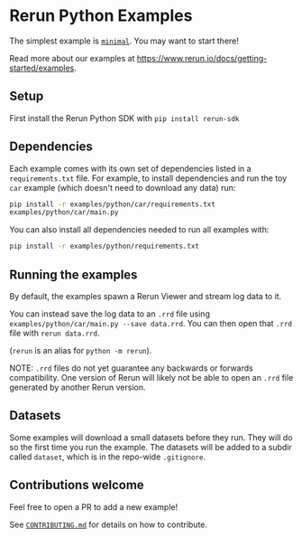 # Rerun Python Examples
The simplest example is [`minimal`](minimal/main.py). You may want to start there!

Read more about our examples at <https://www.rerun.io/docs/getting-started/examples>.

## Setup
First install the Rerun Python SDK with `pip install rerun-sdk`

## Dependencies
Each example comes with its own set of dependencies listed in a `requirements.txt` file. For example, to install dependencies and run the toy `car` example (which doesn't need to download any data) run:

```sh
pip install -r examples/python/car/requirements.txt
examples/python/car/main.py
```

You can also install all dependencies needed to run all examples with:

```sh
pip install -r examples/python/requirements.txt
```

## Running the examples
By default, the examples spawn a Rerun Viewer and stream log data to it.

You can instead save the log data to an `.rrd` file using `examples/python/car/main.py --save data.rrd`. You can then open that `.rrd` file with `rerun data.rrd`.

(`rerun` is an alias for `python -m rerun`).

NOTE: `.rrd` files do not yet guarantee any backwards or forwards compatibility. One version of Rerun will likely not be able to open an `.rrd` file generated by another Rerun version.

## Datasets
Some examples will download a small datasets before they run. They will do so the first time you run the example. The datasets will be added to a subdir called `dataset`, which is in the repo-wide `.gitignore`.

## Contributions welcome
Feel free to open a PR to add a new example!

See [`CONTRIBUTING.md`](../CONTRIBUTING.md) for details on how to contribute.
